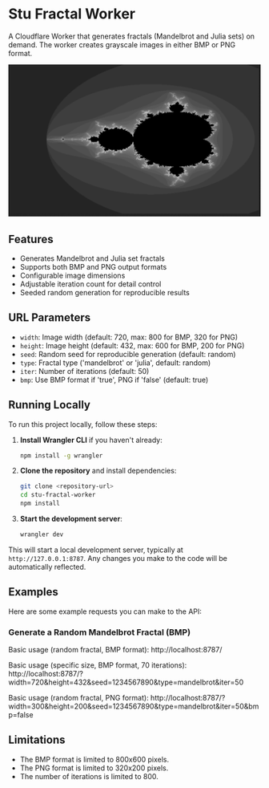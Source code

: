 # Stu Fractal Worker

A Cloudflare Worker that generates fractals (Mandelbrot and Julia sets) on demand. The worker creates grayscale images in either BMP or PNG format.

![example](preview/720x432.png)

## Features

- Generates Mandelbrot and Julia set fractals
- Supports both BMP and PNG output formats
- Configurable image dimensions
- Adjustable iteration count for detail control
- Seeded random generation for reproducible results

## URL Parameters

- `width`: Image width (default: 720, max: 800 for BMP, 320 for PNG)
- `height`: Image height (default: 432, max: 600 for BMP, 200 for PNG)
- `seed`: Random seed for reproducible generation (default: random)
- `type`: Fractal type ('mandelbrot' or 'julia', default: random)
- `iter`: Number of iterations (default: 50)
- `bmp`: Use BMP format if 'true', PNG if 'false' (default: true)

## Running Locally

To run this project locally, follow these steps:

1. **Install Wrangler CLI** if you haven't already:
   ```bash
   npm install -g wrangler
   ```

2. **Clone the repository** and install dependencies:
   ```bash
   git clone <repository-url>
   cd stu-fractal-worker
   npm install
   ```

3. **Start the development server**:
   ```bash
   wrangler dev
   ```

This will start a local development server, typically at `http://127.0.0.1:8787`. Any changes you make to the code will be automatically reflected.

## Examples

Here are some example requests you can make to the API:

### Generate a Random Mandelbrot Fractal (BMP)

Basic usage (random fractal, BMP format):
http://localhost:8787/

Basic usage (specific size, BMP format, 70 iterations):
http://localhost:8787/?width=720&height=432&seed=1234567890&type=mandelbrot&iter=50

Basic usage (random fractal, PNG format):
http://localhost:8787/?width=300&height=200&seed=1234567890&type=mandelbrot&iter=50&bmp=false


## Limitations
- The BMP format is limited to 800x600 pixels.
- The PNG format is limited to 320x200 pixels.
- The number of iterations is limited to 800.

